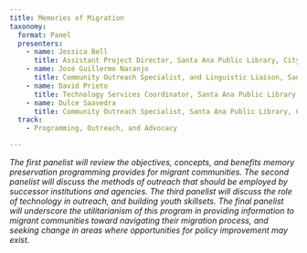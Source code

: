 ```yaml
---
title: Memories of Migration
taxonomy:
  format: Panel
  presenters:
    - name: Jessica Bell	
	  title: Assistant Project Director, Santa Ana Public Library, City of Santa Ana
	- name: José Guillermo Naranjo
	  title: Community Outreach Specialist, and Linguistic Liaison, Santa Ana Public Library, City of Santa Ana
	- name: David Prieto
	  title: Technology Services Coordinator, Santa Ana Public Library, City of Santa Ana
	- name: Dulce Saavedra
	  title: Community Outreach Specialist, Santa Ana Public Library, City of Santa Ana
  track: 
	- Programming, Outreach, and Advocacy

---
```

_The first panelist will review the objectives, concepts, and benefits memory preservation programming provides for migrant communities. The second panelist will discuss the methods of outreach that should be employed by successor institutions and agencies. The third panelist will discuss the role of technology in outreach, and building youth skillsets. The final panelist will underscore the utilitarianism of this program in providing information to migrant communities toward navigating their migration process, and seeking change in areas where opportunities for policy improvement may exist._

